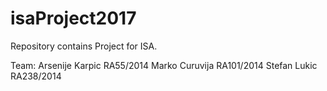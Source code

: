 # isaProject2017
Repository contains Project for ISA.

Team: Arsenije Karpic RA55/2014
      Marko Curuvija RA101/2014
      Stefan Lukic RA238/2014
